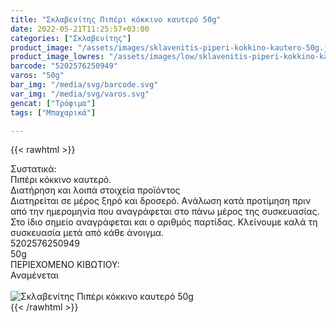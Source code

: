```yaml
---
title: "Σκλαβενίτης Πιπέρι κόκκινο καυτερό 50g"
date: 2022-05-21T11:25:57+03:00
categories: ["Σκλαβενίτης"]
product_image: "/assets/images/sklavenitis-piperi-kokkino-kautero-50g.jpg"
product_image_lowres: "/assets/images/low/sklavenitis-piperi-kokkino-kautero-50g.jpg"
barcode: "5202576250949"
varos: "50g"
bar_img: "/media/svg/barcode.svg"
var_img: "/media/svg/varos.svg"
gencat: ["Τρόφιμα"]
tags: ["Μπαχαρικά"]

---
```

{{< rawhtml >}}

<div class="sload589"><div class="product"><div id="sistatika">Συστατικά:</div><div class="alltext">Πιπέρι κόκκινο καυτερό.</div><div id="loipa">Διατήρηση και λοιπά στοιχεία προϊόντος</div><div class="alltext">Διατηρείται σε μέρος ξηρό και δροσερό. Aνάλωση κατά προτίμηση πριν από την ημερομηνία που αναγράφεται στο πάνω μέρος της συσκευασίας. Στο ίδιο σημείο αναγράφεται και ο αριθμός παρτίδας. Κλείνουμε καλά τη συσκευασία μετά από κάθε άνοιγμα.</div><div id="barcode"><div id="barimage1"></div><span id="bartext">5202576250949</span></div><div id="varos"><div id="varosimage1"></div><span id="varostext">50g</span></div><div id="kivotio">ΠΕΡΙΕΧΟΜΕΝΟ ΚΙΒΩΤΙΟΥ:<br>Αναμένεται</div><br><div class="pimg"><img alt="Σκλαβενίτης Πιπέρι κόκκινο καυτερό 50g" title="Σκλαβενίτης Πιπέρι κόκκινο καυτερό 50g" src="/assets/images/sklavenitis-piperi-kokkino-kautero-50g.jpg"></div></div></div>
{{< /rawhtml >}}



